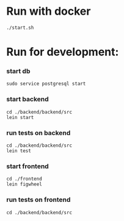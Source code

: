 # Run with docker
```
./start.sh
```
# Run for development:
### start db
```
sudo service postgresql start
```
### start backend
```
cd ./backend/backend/src
lein start
```
### run tests on backend
```
cd ./backend/backend/src
lein test
```
### start frontend
```
cd ./frontend
lein figwheel
```
### run tests on frontend
```
cd ./backend/backend/src

```